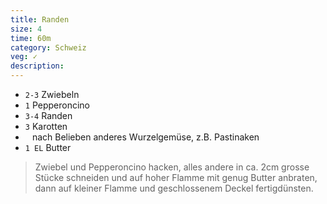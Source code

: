 ```yaml
---
title: Randen
size: 4
time: 60m
category: Schweiz
veg: ✓
description: 
---
```


* `2-3` Zwiebeln
* `1` Pepperoncino
* `3-4` Randen
* `3`	Karotten
* ` `   nach Belieben anderes Wurzelgemüse, z.B. Pastinaken
* `1 EL` Butter

> Zwiebel und Pepperoncino hacken, alles andere in ca. 2cm grosse Stücke schneiden und auf hoher Flamme mit genug Butter anbraten, dann auf kleiner Flamme und geschlossenem Deckel fertigdünsten.
